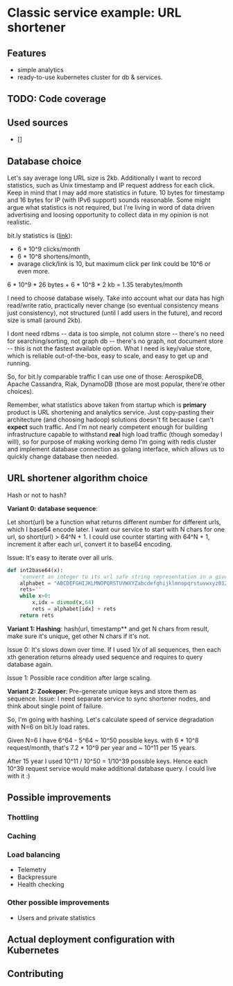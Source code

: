 Classic service example: URL shortener
===

## Features

- simple analytics
- ready-to-use kubernetes cluster for db & services.

## TODO: Code coverage

## Used sources

- []

  

## Database choice

  Let's say average long URL size is 2kb. Additionally I want to record
statistics, such as Unix timestamp and IP request address for each click. Keep
in mind that I may add more statistics in future. 10 bytes for timestamp and 16
bytes for IP (with IPv6 support) sounds reasonable. Some might argue what
statistics is not required, but I're living in word of data driven advertising
and loosing opportunity to collect data in my opinion is not realistic.

bit.ly statistics is ([link]( http://highscalability.com/blog/2014/7/14/bitly-lessons-learned-building-a-distributed-system-that-han.html )): 
  - 6 * 10^9 clicks/month
  - 6 * 10^8 shortens/month,
  - avarage click/link is 10, but maximum click per link could be 10^6 or even more.
 
 6 * 10^9 * 26 bytes + 6 * 10^8 * 2 kb = 1.35 terabytes/month
 
 I need to choose database wisely. Take into account what our data has high
read/write ratio, practically never change (so eventual consistency means just
consistency), not structured (until I add users in the future), and record size
is small (around 2kb).
 
 I dont need rdbms -- data is too simple, not column store -- there's no need
for searching/sorting, not graph db -- there's no graph, not document store --
this is not the fastest available option. What I need is key/value store, which
is reliable out-of-the-box, easy to scale, and easy to get up and running.

 So, for bit.ly comparable traffic I can use one of those: AerospikeDB, Apache
Cassandra, Riak, DynamoDB (those are most popular, there're other choices). 

 Remember, what statistics above taken from startup which is **primary** product
is URL shortening and analytics service. Just copy-pasting their architecture
(and choosing hadoop) solutions doesn't fit because I can't **expect**
such traffic. And I'm not nearly competent enough for building infrastructure 
capable to withstand **real** high load traffic (though someday I will), so 
for purpose of making working demo I'm going with redis cluster and implement
database connection as golang interface, which allows us to quickly change
database then needed.

## URL shortener algorithm choice

Hash or not to hash?

**Variant 0: database sequence**:

Let short(url) be a function what returns different number for different urls,
which I base64 encode later. I want our service to start with N chars for one
url, so short(url) > 64^N + 1. I could use counter starting with 64^N + 1,
increment it after each url, convert it to base64 encoding.

Issue: It's easy to iterate over all urls. 

``` python
def int2base64(x):
    'convert an integer to its url safe string representation in a given base'
    alphabet = "ABCDEFGHIJKLMNOPQRSTUVWXYZabcdefghijklmnopqrstuvwxyz0123456789-_"
    rets=''
    while x>0:
        x,idx = divmod(x,64)
        rets = alphabet[idx] + rets
    return rets
```

**Variant 1: Hashing**: 
hash(url, timestamp** and get N chars from result, make sure it's unique, get
other N chars if it's not.

Issue 0: It's slows down over time. If I used 1/x of all sequences, then each xth 
generation returns already used sequence and requires to query database again.

Issue 1: Possible race condition after large scaling.

**Variant 2: Zookeper**:
Pre-generate unique keys and store them as sequence. 
Issue: I need separate service to sync shortener nodes, and think about single 
point of failure.

So, I'm going with hashing. Let's calculate speed of service degradation with
N=6 on bit.ly load rates.

Given N=6 I have 6^64 - 5^64 ~ 10^50 possible keys. with 6 * 10^8
request/month, that's 7.2 * 10^9 per year and ~ 10^11 per 15 years.

After 15 year I used 10^11 / 10^50 = 1/10^39 possible keys. Hence each 
10^39 request service would make additional database query. I could live with it :) 

## Possible improvements

### Thottling

### Caching

### Load balancing

- Telemetry
- Backpressure
- Health checking

### Other possible improvements

- Users and private statistics

## Actual deployment configuration with Kubernetes

## Contributing

